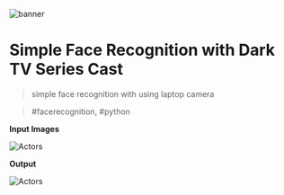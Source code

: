 
![banner](https://i.hizliresim.com/keL7od.png)

# Simple Face Recognition with Dark TV Series Cast

> simple face recognition with using laptop camera

> #facerecognition, #python

**Input Images**

![Actors](https://i.hizliresim.com/bwdLOS.png)



**Output**

![Actors](https://i.hizliresim.com/gcAUUM.png)

